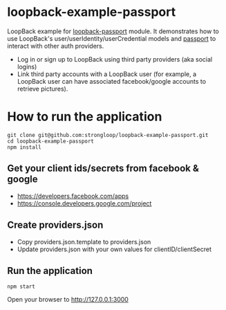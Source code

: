 # loopback-example-passport

LoopBack example for [loopback-passport](https://github.com/strongloop/loopback-passport) module. It demonstrates how to use
LoopBack's user/userIdentity/userCredential models and [passport](http://passportjs.org) to interact with other auth providers.

- Log in or sign up to LoopBack using third party providers (aka social logins)
- Link third party accounts with a LoopBack user (for example, a LoopBack user can have associated facebook/google accounts to retrieve pictures).

# How to run the application

```
git clone git@github.com:strongloop/loopback-example-passport.git
cd loopback-example-passport
npm install
```

## Get your client ids/secrets from facebook & google

- https://developers.facebook.com/apps
- https://console.developers.google.com/project

## Create providers.json

- Copy providers.json.template to providers.json
- Update providers.json with your own values for clientID/clientSecret

## Run the application

```
npm start
```

Open your browser to http://127.0.0.1:3000

